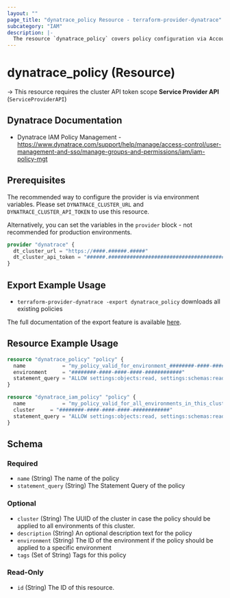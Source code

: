 ```yaml
---
layout: ""
page_title: "dynatrace_policy Resource - terraform-provider-dynatrace"
subcategory: "IAM"
description: |-
  The resource `dynatrace_policy` covers policy configuration via Account Management API for Managed Clusters
---
```


# dynatrace_policy (Resource)

-> This resource requires the cluster API token scope **Service Provider API** (`ServiceProviderAPI`)

## Dynatrace Documentation

- Dynatrace IAM Policy Management - https://www.dynatrace.com/support/help/manage/access-control/user-management-and-sso/manage-groups-and-permissions/iam/iam-policy-mgt

## Prerequisites

The recommended way to configure the provider is via environment variables.
Please set `DYNATRACE_CLUSTER_URL` and `DYNATRACE_CLUSTER_API_TOKEN` to use this resource.

Alternatively, you can set the variables in the `provider` block - not recommended for production environments.
```terraform
provider "dynatrace" {
  dt_cluster_url = "https://####.######.#####"
  dt_cluster_api_token = "######.#########################################################################################"
}
```

## Export Example Usage

- `terraform-provider-dynatrace -export dynatrace_policy` downloads all existing policies

The full documentation of the export feature is available [here](https://dt-url.net/h203qmc).

## Resource Example Usage

```terraform
resource "dynatrace_policy" "policy" {
  name            = "my_policy_valid_for_environment_########-####-####-####-############"
  environment     = "########-####-####-####-############"
  statement_query = "ALLOW settings:objects:read, settings:schemas:read WHERE settings:schemaId = \"string\";"
}
```

```terraform
resource "dynatrace_iam_policy" "policy" {
  name            = "my_policy_valid_for_all_environments_in_this_cluster"
  cluster     = "########-####-####-####-############"
  statement_query = "ALLOW settings:objects:read, settings:schemas:read WHERE settings:schemaId = \"string\";"
}
```
<!-- schema generated by tfplugindocs -->
## Schema

### Required

- `name` (String) The name of the policy
- `statement_query` (String) The Statement Query of the policy

### Optional

- `cluster` (String) The UUID of the cluster in case the policy should be applied to all environments of this cluster.
- `description` (String) An optional description text for the policy
- `environment` (String) The ID of the environment if the policy should be applied to a specific environment
- `tags` (Set of String) Tags for this policy

### Read-Only

- `id` (String) The ID of this resource.
